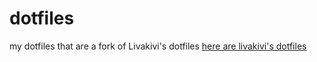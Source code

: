 # dotfiles
my dotfiles that are a fork of Livakivi's dotfiles
[here are livakivi's dotfiles](https://github.com/Livakivi/config-files/)
